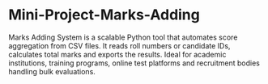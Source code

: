 # Mini-Project-Marks-Adding
Marks Adding System is a scalable Python tool that automates score aggregation from CSV files. It reads roll numbers or candidate IDs, calculates total marks and exports the results. Ideal for academic institutions, training programs, online test platforms and recruitment bodies handling bulk evaluations.
